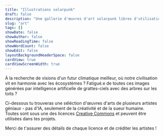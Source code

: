 ```yaml
---
title: "Illustrations solarpunk"
draft: false
description: "Une gallerie d'œuvres d'art solarpunk libres d'utilisation et sous licences ouvertes"
slug: "art"
tags: []
showDate: false
showAuthor: false
showReadingTime: false
showWordCount: false
showEdit: false
layoutBackgroundHeaderSpace: false
cardView: true
cardViewScreenWidth: true
---
```


À la recherche de visions d'un futur climatique meilleur, où notre civilisation vit en harmonie avec les écosystèmes ? Fatigué.e de toutes ces images générées par intelligence artificelle de grattes-ciels avec des arbres sur les toits ?

Ci-dessous tu trouveras une séléction d'œuvres d'arts de plusieurs artistes géniaux - pas d'IA, seulement de la créativité et de la sueur humaine. Toutes sont sous une des licences [Creative Commons](https://creativecommons.org/faq/fr/#informations-g%C3%A9n%C3%A9rales-sur-la-licence) et peuvent être utilisées dans tes projets.

Merci de t'assurer des détails de chaque licence et de créditer les artistes !

</BR>
